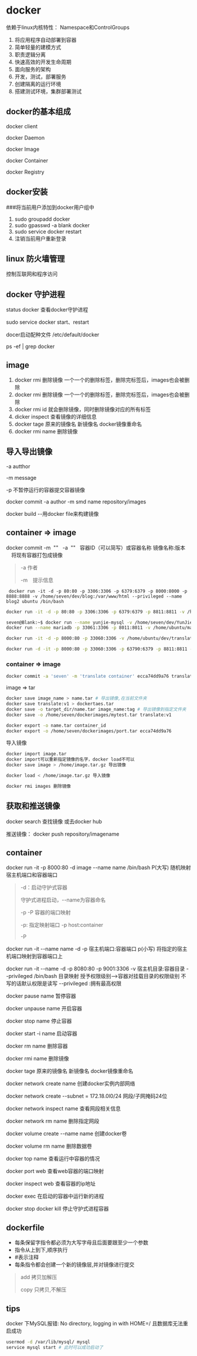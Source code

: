 # docker

依赖于linux内核特性： Namespace和ControlGroups

1. 将应用程序自动部署到容器
2. 简单轻量的建模方式
3. 职责逻辑分离
4. 快速高效的开发生命周期
5. 面向服务的架构
6. 开发，测试，部署服务
7. 创建隔离的运行环境
8. 搭建测试环境，集群部署测试

## docker的基本组成

docker client

docker Daemon

docker Image

docker Container

docker Registry

## docker安装

###将当前用户添加到docker用户组中

1. sudo groupadd docker
2. sudo gpasswd -a blank docker
3. sudo service docker restart
4. 注销当前用户重新登录

## linux 防火墙管理

控制互联网和程序访问

## docker 守护进程

status docker 查看docker守护进程

sudo service docker start、restart 

docer启动配种文件  /etc/default/docker

ps -ef | grep docker

## image

1. docker rmi 删除镜像 一个一个的删除标签，删除完标签后，images也会被删除
2. docker rmi 删除镜像 一个一个的删除标签，删除完标签后，images也会被删除
3. docker rmi id 就会删除镜像，同时删除镜像对应的所有标签
4. dicker inspect 查看镜像的详细信息
5. docker tage 原来的镜像名 新镜像名 docker镜像重命名
6. docker rmi name 删除镜像

## 导入导出镜像

-a autthor

-m message

-p 不暂停运行的容器提交容器镜像

docker commit -a author -m smd name repository/images

docker build     --用docker file来构建镜像

## container => image

docker commit -m  ""   -a  ""   容器ID（可以简写）或容器名称 镜像名称:版本 　将现有容器打包成镜像

> -a 作者
>
> -m　提示信息

```shell
 docker run -it -d -p 80:80 -p 3306:3306 -p 6379:6379 -p 8000:8000 -p 8888:8888 -v /home/seven/dev/blog:/var/www/html --privileged --name blog2 ubuntu /bin/bash
```

```bash
docker run -it -d -p 80:80 -p 3306:3306 -p 6379:6379 -p 8811:8811 -v /home/seven/dev/blog2:/var/www/html --privileged --name blog seven/blog /bin/bash
```

```bash
seven@Blank:~$ docker run --name yunjie-mysql -v /home/seven/dev/YunJie3.7.1_for_linux/mysqldocker:/etc/mysql/conf.d --privileged -p 33060:3306 -e MYSQL_ROOT_PASSWORD=0707 -d mysql:5.7
docker run --name mariadb -p 33061:3306 -p 8011:8011 -v /home/ubuntu/mariadbdata:/var/lib/mysql --privileged -v /home/ubuntu/mariadbcnf:/etc/mysql/conf.d --privileged -e MYSQL_ROOT_PASSWORD=mariadb&0707  -d mariadb:latest
```

```bash
docker run -it -d -p 8000:80 -p 33060:3306 -v /home/ubuntu/dev/translation/translate-backend/translate:/var/www/html --privileged --name translate-backend translate:v1 /bin/bash
```

```bash
docker run -d -it -p 8000:80 -p 33060:3306 -p 63790:6379 -p 8811:8811 -v /home/blank/code/translation/translate-backend:/var/www/html --privileged --name translate-dev translate:v2
```



### container => image

```bash
docker commit -a 'seven' -m 'translate container' ecca74dd9a76 translate:v1
```

image => tar

```bash
docker save image_name > name.tar # 导出镜像,在当前文件夹
docker save translate:v1 > dockertaes.tar
docker save -o target_dir/name.tar image_name:tag # 导出镜像到指定文件夹
docker save -o /home/seven/dockerimages/mytest.tar translate:v1 

docker export -o name.tar container_id
docker export -o /home/seven/dockerimages/port.tar ecca74dd9a76
```

导入镜像

```bash
docker import image.tar
docker import可以重新指定镜像的名字，docker load不可以
docker save image > /home/image.tar.gz 导出镜像

docker load < /home/image.tar.gz 导入镜像

docker rmi images 删除镜像
```



## 获取和推送镜像

docker search 查找镜像 或去docker  hub

推送镜像： docker push repository/imagename



## container

docker run -it -p 8000:80  -d image --name name  /bin/bash P(大写) 随机映射宿主机端口和容器端口

>  -d：启动守护式容器
>
> 守护式进程启动，--name为容器命名
>
>  -p -P 容器的端口映射
>
> -p: 指定映射端口 -p host:container
>
> -P 

docker run -it --name name -d -p 宿主机端口:容器端口 p(小写) 将指定的宿主机端口映射到容器端口上

docker run -it --name -d -p 8080:80 -p 9001:3306 -v 宿主机目录:容器目录  --privileged  /bin/bash 目录映射 授予权限级别-->容器对挂载目录的权限级别 不写的话默认权限是读写 --privileged :拥有最高权限

docker pause name 暂停容器

docker unpause name 开启容器

docker stop name 停止容器

docker start -i name 启动容器

docker rm name 删除容器

docker rmi name 删除镜像

docker tage 原来的镜像名 新镜像名    docker镜像重命名

docker network create name 创建docker实例内部网络

docker network create --subnet = 172.18.0l0/24 网段/子网掩码24位 

docker network inspect name 查看网段相关信息

docker network rm name 删除指定网段

docker volume create --name name 创建docker卷

docker volume rm name 删除数据卷

docker top  name 查看运行中容器的情况

docker port web 查看web容器的端口映射

docker inspect web 查看容器的ip地址 

docker exec  在启动的容器中运行新的进程

docker stop docker kill 停止守护式进程容器





## dockerfile

- 每条保留字指令都必须为大写字母且后面要跟至少一个参数
- 指令从上到下,顺序执行
- \#表示注释
- 每条指令都会创建一个新的镜像层,并对镜像进行提交 

 

> add 拷贝加解压
>
> copy 只拷贝,不解压



## tips

docker 下MySQL报错: No directory, logging in with HOME=/ 且数据库无法重启成功

```bash
usermod -d /var/lib/mysql/ mysql
service mysql start # 此时可以成功启动了
```

